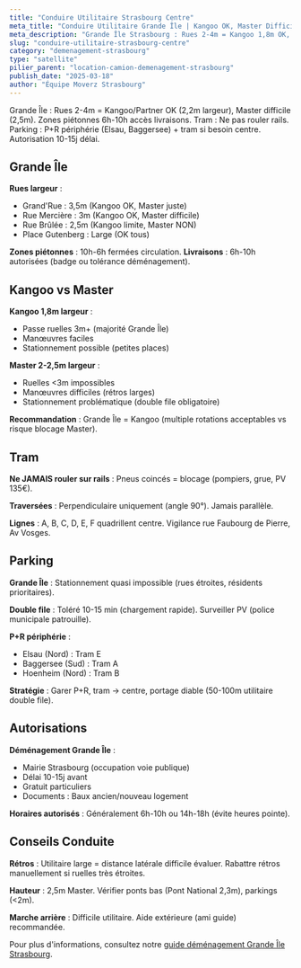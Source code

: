 ```yaml
---
title: "Conduire Utilitaire Strasbourg Centre"
meta_title: "Conduire Utilitaire Grande Île | Kangoo OK, Master Difficile"
meta_description: "Grande Île Strasbourg : Rues 2-4m = Kangoo 1,8m OK, Master 2,5m difficile. Zones piétonnes 6h-10h livraisons. Tram : ne pas rouler rails. Autorisation 10-15j."
slug: "conduire-utilitaire-strasbourg-centre"
category: "demenagement-strasbourg"
type: "satellite"
pilier_parent: "location-camion-demenagement-strasbourg"
publish_date: "2025-03-18"
author: "Équipe Moverz Strasbourg"
---
```


Grande Île : Rues 2-4m = Kangoo/Partner OK (2,2m largeur), Master difficile (2,5m). Zones piétonnes 6h-10h accès livraisons. Tram : Ne pas rouler rails. Parking : P+R périphérie (Elsau, Baggersee) + tram si besoin centre. Autorisation 10-15j délai.

## Grande Île

**Rues largeur** :  
- Grand'Rue : 3,5m (Kangoo OK, Master juste)  
- Rue Mercière : 3m (Kangoo OK, Master difficile)  
- Rue Brûlée : 2,5m (Kangoo limite, Master NON)  
- Place Gutenberg : Large (OK tous)

**Zones piétonnes** : 10h-6h fermées circulation. **Livraisons** : 6h-10h autorisées (badge ou tolérance déménagement).

## Kangoo vs Master

**Kangoo 1,8m largeur** :  
- Passe ruelles 3m+ (majorité Grande Île)  
- Manœuvres faciles  
- Stationnement possible (petites places)

**Master 2-2,5m largeur** :  
- Ruelles <3m impossibles  
- Manœuvres difficiles (rétros larges)  
- Stationnement problématique (double file obligatoire)

**Recommandation** : Grande Île = Kangoo (multiple rotations acceptables vs risque blocage Master).

## Tram

**Ne JAMAIS rouler sur rails** : Pneus coincés = blocage (pompiers, grue, PV 135€).

**Traversées** : Perpendiculaire uniquement (angle 90°). Jamais parallèle.

**Lignes** : A, B, C, D, E, F quadrillent centre. Vigilance rue Faubourg de Pierre, Av Vosges.

## Parking

**Grande Île** : Stationnement quasi impossible (rues étroites, résidents prioritaires).

**Double file** : Toléré 10-15 min (chargement rapide). Surveiller PV (police municipale patrouille).

**P+R périphérie** :  
- Elsau (Nord) : Tram E  
- Baggersee (Sud) : Tram A  
- Hoenheim (Nord) : Tram B

**Stratégie** : Garer P+R, tram → centre, portage diable (50-100m utilitaire double file).

## Autorisations

**Déménagement Grande Île** :  
- Mairie Strasbourg (occupation voie publique)  
- Délai 10-15j avant  
- Gratuit particuliers  
- Documents : Baux ancien/nouveau logement

**Horaires autorisés** : Généralement 6h-10h ou 14h-18h (évite heures pointe).

## Conseils Conduite

**Rétros** : Utilitaire large = distance latérale difficile évaluer. Rabattre rétros manuellement si ruelles très étroites.

**Hauteur** : 2,5m Master. Vérifier ponts bas (Pont National 2,3m), parkings (<2m).

**Marche arrière** : Difficile utilitaire. Aide extérieure (ami guide) recommandée.

Pour plus d'informations, consultez notre [guide déménagement Grande Île Strasbourg](/blog/satellites/demenageur-grande-ile-strasbourg).

